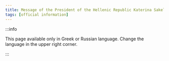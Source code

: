 ```yaml
---
title: Message of the President of the Hellenic Republic Katerina Sakellaropoulou to the expatriate Greeks on the occasion of the national holiday of 25 March
tags: [official information]
---
```


:::info

This page available only in Greek or Russian language. Change the language in the upper right corner.

:::